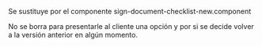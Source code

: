 Se sustituye por el componente sign-document-checklist-new.component

No se borra para presentarle al cliente una opción y por si se decide volver a la versión anterior en algún momento.
